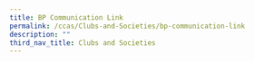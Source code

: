 ```yaml
---
title: BP Communication Link
permalink: /ccas/Clubs-and-Societies/bp-communication-link
description: ""
third_nav_title: Clubs and Societies
---
```

